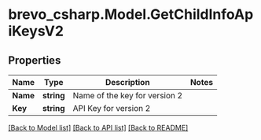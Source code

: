 # brevo_csharp.Model.GetChildInfoApiKeysV2
## Properties

Name | Type | Description | Notes
------------ | ------------- | ------------- | -------------
**Name** | **string** | Name of the key for version 2 | 
**Key** | **string** | API Key for version 2 | 

[[Back to Model list]](../README.md#documentation-for-models) [[Back to API list]](../README.md#documentation-for-api-endpoints) [[Back to README]](../README.md)

